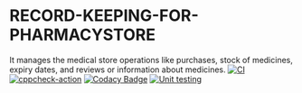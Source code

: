 # RECORD-KEEPING-FOR-PHARMACYSTORE
It manages the medical store operations like purchases, stock of medicines, expiry dates, and reviews or information about medicines.
[![CI](https://github.com/TEJASWI-DEVINA/RECORD-KEEPING-FOR-PHARMACYSTORE/actions/workflows/build1.yml/badge.svg)](https://github.com/TEJASWI-DEVINA/RECORD-KEEPING-FOR-PHARMACYSTORE/actions/workflows/build1.yml)
[![cppcheck-action](https://github.com/TEJASWI-DEVINA/RECORD-KEEPING-FOR-PHARMACYSTORE/actions/workflows/cppcheck.yml/badge.svg)](https://github.com/TEJASWI-DEVINA/RECORD-KEEPING-FOR-PHARMACYSTORE/actions/workflows/cppcheck.yml)
[![Codacy Badge](https://app.codacy.com/project/badge/Grade/6d213052be184d088ce9eaea22882368)](https://www.codacy.com/gh/TEJASWI-DEVINA/RECORD-KEEPING-FOR-PHARMACYSTORE/dashboard?utm_source=github.com&amp;utm_medium=referral&amp;utm_content=TEJASWI-DEVINA/RECORD-KEEPING-FOR-PHARMACYSTORE&amp;utm_campaign=Badge_Grade)
[![Unit testing](https://github.com/TEJASWI-DEVINA/RECORD-KEEPING-FOR-PHARMACYSTORE/actions/workflows/unittest.yml/badge.svg)](https://github.com/TEJASWI-DEVINA/RECORD-KEEPING-FOR-PHARMACYSTORE/actions/workflows/unittest.yml)



